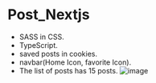 # Post_Nextjs
- SASS in CSS.
- TypeScript.
- saved posts in cookies.
- navbar(Home Icon, favorite Icon).
- The list of posts has 15 posts.
  ![image](https://github.com/mazen20-mohamed/Post_Nextjs/assets/84911813/4982a496-4aeb-4187-80e6-37783ab44251)
